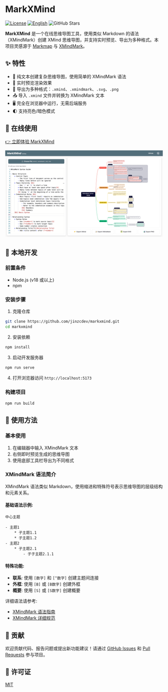# MarkXMind

[![License](https://img.shields.io/github/license/jinzcdev/markxmind.svg)](https://github.com/jinzcdev/markxmind/blob/main/LICENSE)
[![English](https://img.shields.io/badge/English-Click_to_view-blue)](README.md)
![GitHub Stars](https://img.shields.io/github/stars/jinzcdev/markxmind?style=social)

**MarkXMind** 是一个在线思维导图工具，使用类似 Markdown 的语法（XMindMark）创建 XMind 思维导图，并支持实时预览、导出为多种格式。本项目灵感源于 [Markmap](https://github.com/markmap/markmap) 与 [XMindMark](https://github.com/xmindltd/xmindmark)。

## ✨ 特性

- 🚀 纯文本创建复杂思维导图，使用简单的 XMindMark 语法
- 👀 实时预览渲染效果
- 💾 导出为多种格式：`.xmind`、`.xmindmark`、`.svg`、`.png`
- 📤 导入 `.xmind` 文件并转换为 XMindMark 文本
- 🖥️ 完全在浏览器中运行，无需后端服务
- 🌓 支持亮色/暗色模式

## 🔗 在线使用

[👉 立即体验 MarkXMind](https://jinzcdev.github.io/markxmind/)

![MarkXMind 预览](./docs/preview.png)

## 🚀 本地开发

### 前置条件

- Node.js (v18 或以上)
- npm

### 安装步骤

1. 克隆仓库

```bash
git clone https://github.com/jinzcdev/markxmind.git
cd markxmind
```

2. 安装依赖

```bash
npm install
```

3. 启动开发服务器

```bash
npm run serve
```

4. 打开浏览器访问 `http://localhost:5173`

### 构建项目

```bash
npm run build
```

## 📝 使用方法

### 基本使用

1. 在编辑器中输入 XMindMark 文本
2. 右侧即时预览生成的思维导图
3. 使用底部工具栏导出为不同格式

### XMindMark 语法简介

XMindMark 语法类似 Markdown，使用缩进和特殊符号表示思维导图的层级结构和元素关系。

#### 基础语法示例:

```
中心主题

- 主题1
    * 子主题1.1
    * 子主题1.2
- 主题2
    * 子主题2.1
        - 子子主题2.1.1
```

#### 特殊功能:

- **联系**: 使用 `[数字]` 和 `[^数字]` 创建主题间连接
- **外框**: 使用 `[B]` 或 `[B数字]` 创建外框
- **概要**: 使用 `[S]` 或 `[S数字]` 创建概要

详细语法请参考:

- [XMindMark 语法指南](./docs/xmindmark-syntax_zh-CN.md)
- [XMindMark 详细规范](./docs/specification_zh-CN.md)

## 🤝 贡献

欢迎贡献代码、报告问题或提出新功能建议！请通过 [GitHub Issues](https://github.com/jinzcdev/markxmind/issues) 和 [Pull Requests](https://github.com/jinzcdev/markxmind/pulls) 参与项目。

## 📄 许可证

[MIT](LICENSE)

